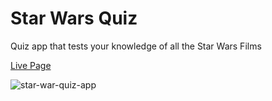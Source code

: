 # Star Wars Quiz
Quiz app that tests your knowledge of all the Star Wars Films

[Live Page](https://patrickgus.github.io/StarWarsQuizApp/)

![star-war-quiz-app](https://user-images.githubusercontent.com/53308172/65086872-4e009d00-d968-11e9-8091-4c3b60c1508a.png)
